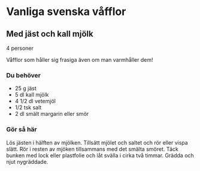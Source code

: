 # Vanliga svenska våfflor

## Med jäst och kall mjölk

4 personer

Våfflor som håller sig frasiga även om man varmhåller dem!

### Du behöver
* 25 g jäst
* 5 dl kall mjölk
* 4 1/2 dl vetemjöl
* 1/2 tsk salt
* 2 dl smält margarin eller smör

### Gör så här
Lös jästen i hälften av mjölken. Tillsätt mjölet och saltet och rör eller vispa slätt. Rör i resten av mjöken tillsammans med det smälta smöret. Täck bunken med lock eller plastfolie och låt svälla i cirka två timmar. Grädda och njut nygräddade.